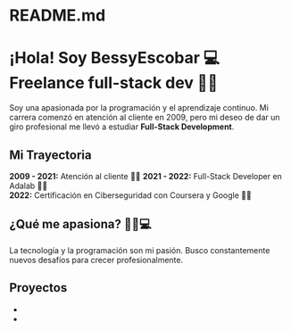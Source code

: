 # README.md

# ¡Hola! Soy BessyEscobar 💻 Freelance full-stack dev 🙋‍♀️

Soy una apasionada por la programación y el aprendizaje continuo. Mi carrera comenzó en atención al cliente en 2009, pero mi deseo de dar un giro profesional me llevó a estudiar **Full-Stack Development**.

## Mi Trayectoria

**2009 - 2021:** Atención al cliente 👩‍💼
**2021 - 2022:** Full-Stack Developer en Adalab 👩‍💻  
**2022:** Certificación en Ciberseguridad con Coursera y Google 🕵️‍♀️

## ¿Qué me apasiona? 🤖👾💻
La tecnología y la programación son mi pasión. Busco constantemente nuevos desafíos para crecer profesionalmente.

## Proyectos

- 
- 

